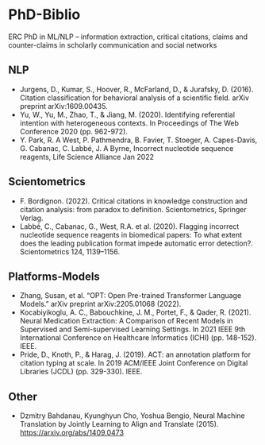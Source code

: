 # PhD-Biblio
ERC PhD in ML/NLP – information extraction, critical citations, claims and counter-claims in scholarly communication and social networks

## NLP
  
- Jurgens, D., Kumar, S., Hoover, R., McFarland, D., & Jurafsky, D. (2016). Citation classification for behavioral analysis of a scientific field. arXiv preprint arXiv:1609.00435.
- Yu, W., Yu, M., Zhao, T., & Jiang, M. (2020). Identifying referential intention with heterogeneous contexts. In Proceedings of The Web Conference 2020 (pp. 962-972).
- Y. Park, R. A West, P. Pathmendra, B. Favier, T. Stoeger, A. Capes-Davis, G. Cabanac, C. Labbé, J. A Byrne, Incorrect nucleotide sequence reagents, Life Science Alliance Jan 2022


## Scientometrics 

-  F. Bordignon. (2022). Critical citations in knowledge construction and citation analysis: from paradox to definition. Scientometrics, Springer Verlag.
-  Labbé, C., Cabanac, G., West, R.A. et al. (2020). Flagging incorrect nucleotide sequence reagents in biomedical papers: To what extent does the leading publication format impede automatic error detection?. Scientometrics 124, 1139–1156.

## Platforms-Models 

- Zhang, Susan, et al. “OPT: Open Pre-trained Transformer Language Models.” arXiv preprint arXiv:2205.01068 (2022).
- Kocabiyikoglu, A. C., Babouchkine, J. M., Portet, F., & Qader, R. (2021). Neural Medication Extraction: A Comparison of Recent Models in Supervised and Semi-supervised Learning Settings. In 2021 IEEE 9th International Conference on Healthcare Informatics (ICHI) (pp. 148-152). IEEE.
- Pride, D., Knoth, P., & Harag, J. (2019). ACT: an annotation platform for citation typing at scale. In 2019 ACM/IEEE Joint Conference on Digital Libraries (JCDL)
(pp. 329-330). IEEE.

## Other 

- Dzmitry Bahdanau, Kyunghyun Cho, Yoshua Bengio, Neural Machine Translation by Jointly Learning to Align and Translate (2015). https://arxiv.org/abs/1409.0473
